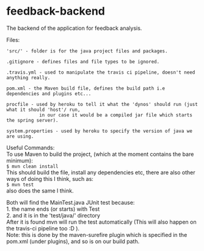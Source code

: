 # feedback-backend
The backend of the application for feedback analysis.

Files:  
    
    'src/' - folder is for the java project files and packages.  

    .gitignore - defines files and file types to be ignored.  

    .travis.yml - used to manipulate the travis ci pipeline, doesn't need anything really.  

    pom.xml - the Maven build file, defines the build path i.e dependencies and plugins etc...  

    procfile - used by heroku to tell it what the 'dynos' should run (just what it should 'host'/ run,   
                in our case it would be a compiled jar file which starts the spring server).  

    system.properties - used by heroku to specify the version of java we are using.  

Useful Commands:  
 To use Maven to build the project, (which at the moment contains the bare minimum):  
    `$ mvn clean install`  
 This should build the file, install any dependencies etc, there are also other ways of doing this I think, such as:  
    `$ mvn test`  
 also does the same I think.

 Both will find the MainTest.java JUnit test because:  
    1. the name ends (or starts) with Test  
    2. and it is in the 'test/java/' directory  
 After it is found mvn will run the test automatically (This will also happen on the travis-ci pipeline too :D ).  
    Note: this is done by the maven-surefire plugin which is specified in the pom.xml (under plugins), and so is on our build path.  
